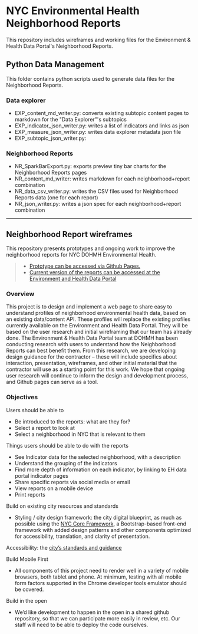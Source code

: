 # NYC Environmental Health Neighborhood Reports 
This repository includes wireframes and working files for the Environment & Health Data Portal's Neighborhood Reports.

## Python Data Management
This folder contains python scripts used to generate data files for the Neighborhood Reports. 

### Data explorer
- EXP_content_md_writer.py: converts existing subtopic content pages to markdown for the "Data Explorer"'s subtopics
- EXP_indicator_json_writer.py: writes a list of indicators and links as json
- EXP_measure_json_writer.py: writes data explorer metadata json file
- EXP_subtopic_json_writer.py: 

### Neighborhood Reports
- NR_SparkBarExport.py: exports preview tiny bar charts for the Neighborhood Reports pages
- NR_content_md_writer: writes markdown for each neighborhood+report combination
- NR_data_csv_writer.py: writes the CSV files used for Neighborhood Reports data (one for each report)
- NR_json_writer.py: writes a json spec for each neighborhood+report combination

---

## Neighborhood Report wireframes
This repository presents prototypes and ongoing work to improve the neighborhood reports for NYC DOHMH Environmental Health. 
> - [Prototype can be accessed via Github Pages.](https://nycehs.github.io/NeighborhoodReports/NRPrototype.html)
> - [Current version of the reports can be accessed at the Environment and Health Data Portal](http://www.nyc.gov/health/environmentdata)

### Overview 
This project is to design and implement a web page to share easy to understand profiles of neighborhood environmental health data, based on an existing data/content API. 
These profiles will replace the existing profiles currently available on the Environment and Health Data Portal. They will be based on the user research and initial wireframing that our team has already done. 
The Environment & Health Data Portal team at DOHMH has been conducting research with users to understand how the Neighborhood Reports can best benefit them. From this research, we are developing design guidance for the contractor – these will include specifics about interaction, presentation, wireframes, and other initial material that the contractor will use as a starting point for this work. 
We hope that ongoing user research will continue to inform the design and development process, and Github pages can serve as a tool.

### Objectives
Users should be able to  
- Be introduced to the reports: what are they for?  
- Select a report to look at  
- Select a neighborhood in NYC that is relevant to them   

Things users should be able to do with the reports  
- See Indicator data for the selected neighborhood, with a description
- Understand the grouping of the indicators
- Find more depth of information on each indicator, by linking to EH data portal indicator pages
- Share specific reports via social media or email
- View reports on a mobile device
- Print reports

Build on existing city resources and standards  
- Styling / city design framework: the city digital blueprint, as much as possible using the [NYC Core Framework](https://github.com/CityOfNewYork/nyc-core-framework), a Bootstrap-based front-end framework with added design patterns and other components optimized for accessibility, translation, and clarity of presentation.

Accessibility: the [city’s standards and guidance](https://blueprint.cityofnewyork.us/accessibility/)

Build Mobile First  
- All components of this project need to render well in a variety of mobile browsers, both tablet and phone. At minimum, testing with all mobile form factors supported in the Chrome developer tools emulator should be covered.  

Build in the open  
- We’d like development to happen in the open in a shared github repository, so that we can participate more easily in review, etc. Our staff will need to be able to deploy the code ourselves.



